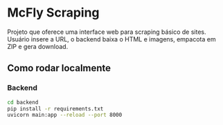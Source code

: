 # McFly Scraping

Projeto que oferece uma interface web para scraping básico de sites.  
Usuário insere a URL, o backend baixa o HTML e imagens, empacota em ZIP e gera download.

## Como rodar localmente

### Backend

```bash
cd backend
pip install -r requirements.txt
uvicorn main:app --reload --port 8000
